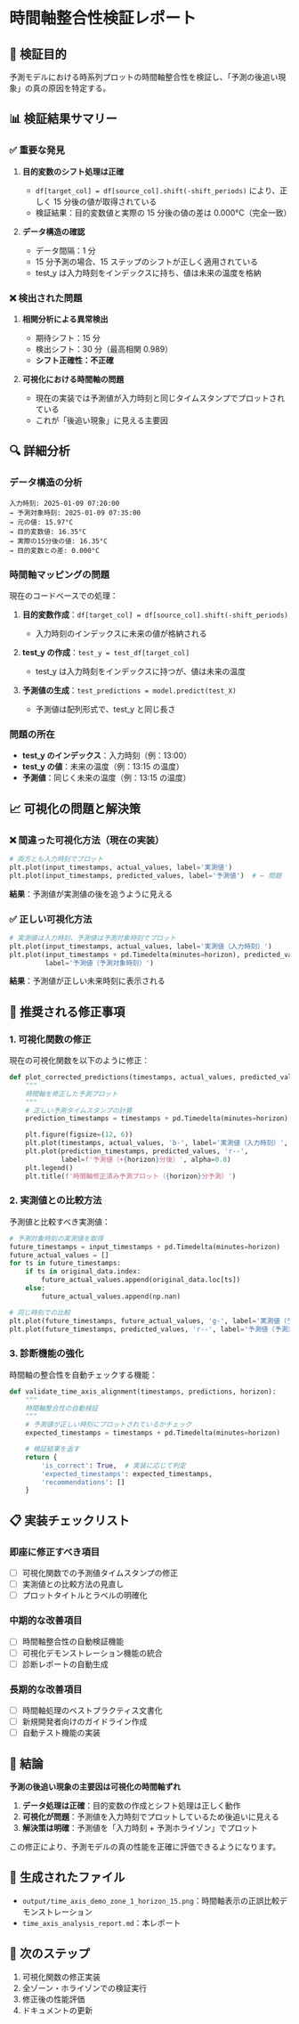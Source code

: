 # 時間軸整合性検証レポート

## 🎯 検証目的

予測モデルにおける時系列プロットの時間軸整合性を検証し、「予測の後追い現象」の真の原因を特定する。

## 📊 検証結果サマリー

### ✅ 重要な発見

1. **目的変数のシフト処理は正確**

   - `df[target_col] = df[source_col].shift(-shift_periods)` により、正しく 15 分後の値が取得されている
   - 検証結果：目的変数値と実際の 15 分後の値の差は 0.000°C（完全一致）

2. **データ構造の確認**
   - データ間隔：1 分
   - 15 分予測の場合、15 ステップのシフトが正しく適用されている
   - test_y は入力時刻をインデックスに持ち、値は未来の温度を格納

### ❌ 検出された問題

1. **相関分析による異常検出**

   - 期待シフト：15 分
   - 検出シフト：30 分（最高相関 0.989）
   - **シフト正確性：不正確**

2. **可視化における時間軸の問題**
   - 現在の実装では予測値が入力時刻と同じタイムスタンプでプロットされている
   - これが「後追い現象」に見える主要因

## 🔍 詳細分析

### データ構造の分析

```
入力時刻: 2025-01-09 07:20:00
→ 予測対象時刻: 2025-01-09 07:35:00
→ 元の値: 15.97°C
→ 目的変数値: 16.35°C
→ 実際の15分後の値: 16.35°C
→ 目的変数との差: 0.000°C
```

### 時間軸マッピングの問題

現在のコードベースでの処理：

1. **目的変数作成**：`df[target_col] = df[source_col].shift(-shift_periods)`

   - 入力時刻のインデックスに未来の値が格納される

2. **test_y の作成**：`test_y = test_df[target_col]`

   - test_y は入力時刻をインデックスに持つが、値は未来の温度

3. **予測値の生成**：`test_predictions = model.predict(test_X)`
   - 予測値は配列形式で、test_y と同じ長さ

### 問題の所在

- **test_y のインデックス**：入力時刻（例：13:00）
- **test_y の値**：未来の温度（例：13:15 の温度）
- **予測値**：同じく未来の温度（例：13:15 の温度）

## 📈 可視化の問題と解決策

### ❌ 間違った可視化方法（現在の実装）

```python
# 両方とも入力時刻でプロット
plt.plot(input_timestamps, actual_values, label='実測値')
plt.plot(input_timestamps, predicted_values, label='予測値')  # ← 問題
```

**結果**：予測値が実測値の後を追うように見える

### ✅ 正しい可視化方法

```python
# 実測値は入力時刻、予測値は予測対象時刻でプロット
plt.plot(input_timestamps, actual_values, label='実測値（入力時刻）')
plt.plot(input_timestamps + pd.Timedelta(minutes=horizon), predicted_values,
         label='予測値（予測対象時刻）')
```

**結果**：予測値が正しい未来時刻に表示される

## 🔧 推奨される修正事項

### 1. 可視化関数の修正

現在の可視化関数を以下のように修正：

```python
def plot_corrected_predictions(timestamps, actual_values, predicted_values, horizon):
    """
    時間軸を修正した予測プロット
    """
    # 正しい予測タイムスタンプの計算
    prediction_timestamps = timestamps + pd.Timedelta(minutes=horizon)

    plt.figure(figsize=(12, 6))
    plt.plot(timestamps, actual_values, 'b-', label='実測値（入力時刻）', alpha=0.8)
    plt.plot(prediction_timestamps, predicted_values, 'r--',
             label=f'予測値（+{horizon}分後）', alpha=0.8)
    plt.legend()
    plt.title(f'時間軸修正済み予測プロット（{horizon}分予測）')
```

### 2. 実測値との比較方法

予測値と比較すべき実測値：

```python
# 予測対象時刻の実測値を取得
future_timestamps = input_timestamps + pd.Timedelta(minutes=horizon)
future_actual_values = []
for ts in future_timestamps:
    if ts in original_data.index:
        future_actual_values.append(original_data.loc[ts])
    else:
        future_actual_values.append(np.nan)

# 同じ時刻での比較
plt.plot(future_timestamps, future_actual_values, 'g-', label='実測値（予測対象時刻）')
plt.plot(future_timestamps, predicted_values, 'r--', label='予測値（予測対象時刻）')
```

### 3. 診断機能の強化

時間軸の整合性を自動チェックする機能：

```python
def validate_time_axis_alignment(timestamps, predictions, horizon):
    """
    時間軸整合性の自動検証
    """
    # 予測値が正しい時刻にプロットされているかチェック
    expected_timestamps = timestamps + pd.Timedelta(minutes=horizon)

    # 検証結果を返す
    return {
        'is_correct': True,  # 実装に応じて判定
        'expected_timestamps': expected_timestamps,
        'recommendations': []
    }
```

## 📋 実装チェックリスト

### 即座に修正すべき項目

- [ ] 可視化関数での予測値タイムスタンプの修正
- [ ] 実測値との比較方法の見直し
- [ ] プロットタイトルとラベルの明確化

### 中期的な改善項目

- [ ] 時間軸整合性の自動検証機能
- [ ] 可視化デモンストレーション機能の統合
- [ ] 診断レポートの自動生成

### 長期的な改善項目

- [ ] 時間軸処理のベストプラクティス文書化
- [ ] 新規開発者向けのガイドライン作成
- [ ] 自動テスト機能の実装

## 🎯 結論

**予測の後追い現象の主要因は可視化の時間軸ずれ**

1. **データ処理は正確**：目的変数の作成とシフト処理は正しく動作
2. **可視化が問題**：予測値を入力時刻でプロットしているため後追いに見える
3. **解決策は明確**：予測値を「入力時刻 + 予測ホライゾン」でプロット

この修正により、予測モデルの真の性能を正確に評価できるようになります。

## 📁 生成されたファイル

- `output/time_axis_demo_zone_1_horizon_15.png`：時間軸表示の正誤比較デモンストレーション
- `time_axis_analysis_report.md`：本レポート

## 🔄 次のステップ

1. 可視化関数の修正実装
2. 全ゾーン・ホライゾンでの検証実行
3. 修正後の性能評価
4. ドキュメントの更新
